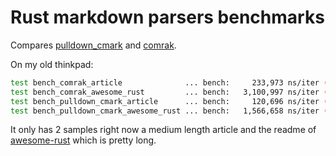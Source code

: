# Rust markdown parsers benchmarks

Compares [pulldown_cmark](https://github.com/google/pulldown-cmark) and [comrak](https://github.com/kivikakk/comrak).

On my old thinkpad:

```bash
test bench_comrak_article              ... bench:     233,973 ns/iter (+/- 3,623)
test bench_comrak_awesome_rust         ... bench:   3,100,997 ns/iter (+/- 446,826)
test bench_pulldown_cmark_article      ... bench:     120,696 ns/iter (+/- 4,870)
test bench_pulldown_cmark_awesome_rust ... bench:   1,566,658 ns/iter (+/- 60,216)
```

It only has 2 samples right now a medium length article and the readme of
[awesome-rust](https://github.com/rust-unofficial/awesome-rust) which is pretty long.
